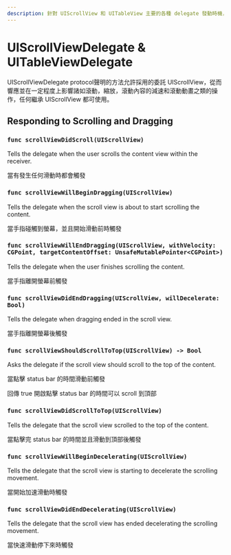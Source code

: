 ```yaml
---
description: 針對 UIScrollView 和 UITableView 主要的各種 delegate 發動時機，做說明
---
```


# UIScrollViewDelegate & UITableViewDelegate

UIScrollViewDelegate protocol聲明的方法允許採用的委託 UIScrollView，從而響應並在一定程度上影響諸如滾動，縮放，滾動內容的減速和滾動動畫之類的操作，任何繼承 UIScrollView 都可使用。

## Responding to Scrolling and Dragging

### `func scrollViewDidScroll(UIScrollView)`

Tells the delegate when the user scrolls the content view within the receiver.

當有發生任何滑動時都會觸發

### `func scrollViewWillBeginDragging(UIScrollView)`

Tells the delegate when the scroll view is about to start scrolling the content.

當手指碰觸到螢幕，並且開始滑動前時觸發

### `func scrollViewWillEndDragging(UIScrollView, withVelocity: CGPoint, targetContentOffset: UnsafeMutablePointer<CGPoint>)`

Tells the delegate when the user finishes scrolling the content.

當手指離開螢幕前觸發

### `func scrollViewDidEndDragging(UIScrollView, willDecelerate: Bool)`

Tells the delegate when dragging ended in the scroll view.

當手指離開螢幕後觸發

### `func scrollViewShouldScrollToTop(UIScrollView) -> Bool`

Asks the delegate if the scroll view should scroll to the top of the content.

當點擊 status bar 的時間滑動前觸發

回傳 true 開啟點擊 status bar 的時間可以 scroll 到頂部

### `func scrollViewDidScrollToTop(UIScrollView)`

Tells the delegate that the scroll view scrolled to the top of the content.

當點擊完 status bar 的時間並且滑動到頂部後觸發

### `func scrollViewWillBeginDecelerating(UIScrollView)`

Tells the delegate that the scroll view is starting to decelerate the scrolling movement.

當開始加速滑動時觸發

### `func scrollViewDidEndDecelerating(UIScrollView)`

Tells the delegate that the scroll view has ended decelerating the scrolling movement.

當快速滑動停下來時觸發

